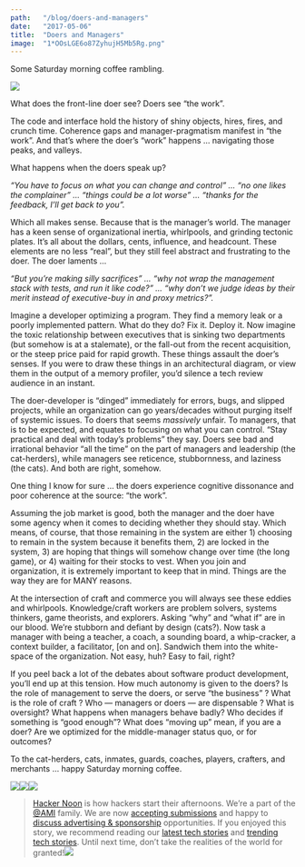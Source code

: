 ```yaml
---
path:	"/blog/doers-and-managers"
date:	"2017-05-06"
title:	"Doers and Managers"
image:	"1*OOsLGE6o87ZyhujH5Mb5Rg.png"
---
```


Some Saturday morning coffee rambling.

![](/images/1*OOsLGE6o87ZyhujH5Mb5Rg.png)

What does the front-line doer see? Doers see “the work”.

The code and interface hold the history of shiny objects, hires, fires, and crunch time. Coherence gaps and manager-pragmatism manifest in “the work”. And that’s where the doer’s “work” happens … navigating those peaks, and valleys.

What happens when the doers speak up?

*“You have to focus on what you can change and control” … “no one likes the complainer” … “things could be a lot worse” … “thanks for the feedback, I’ll get back to you”.*

Which all makes sense. Because that is the manager’s world. The manager has a keen sense of organizational inertia, whirlpools, and grinding tectonic plates. It’s all about the dollars, cents, influence, and headcount. These elements are no less “real”, but they still feel abstract and frustrating to the doer. The doer laments …

*“But you’re making silly sacrifices” … “why not wrap the management stack with tests, and run it like code?” … “why don’t we judge ideas by their merit instead of executive-buy in and proxy metrics?”.*

Imagine a developer optimizing a program. They find a memory leak or a poorly implemented pattern. What do they do? Fix it. Deploy it. Now imagine the toxic relationship between executives that is sinking two departments (but somehow is at a stalemate), or the fall-out from the recent acquisition, or the steep price paid for rapid growth. These things assault the doer’s senses. If you were to draw these things in an architectural diagram, or view them in the output of a memory profiler, you’d silence a tech review audience in an instant.

The doer-developer is “dinged” immediately for errors, bugs, and slipped projects, while an organization can go years/decades without purging itself of systemic issues. To doers that seems *massively* unfair. To managers, that is to be expected, and equates to focusing on what you can control. “Stay practical and deal with today’s problems” they say. Doers see bad and irrational behavior “all the time” on the part of managers and leadership (the cat-herders), while managers see reticence, stubbornness, and laziness (the cats). And both are right, somehow.

One thing I know for sure … the doers experience cognitive dissonance and poor coherence at the source: “the work”.

Assuming the job market is good, both the manager and the doer have some agency when it comes to deciding whether they should stay. Which means, of course, that those remaining in the system are either 1) choosing to remain in the system because it benefits them, 2) are locked in the system, 3) are hoping that things will somehow change over time (the long game), or 4) waiting for their stocks to vest. When you join and organization, it is extremely important to keep that in mind. Things are the way they are for MANY reasons.

At the intersection of craft and commerce you will always see these eddies and whirlpools. Knowledge/craft workers are problem solvers, systems thinkers, game theorists, and explorers. Asking “why” and “what if” are in our blood. We’re stubborn and defiant by design (cats?). Now task a manager with being a teacher, a coach, a sounding board, a whip-cracker, a context builder, a facilitator, [on and on]. Sandwich them into the white-space of the organization. Not easy, huh? Easy to fail, right?

If you peel back a lot of the debates about software product development, you’ll end up at this tension. How much autonomy is given to the doers? Is the role of management to serve the doers, or serve “the business” ? What is the role of craft ? Who — managers or doers — are dispensable ? What is oversight? What happens when managers behave badly? Who decides if something is “good enough”? What does “moving up” mean, if you are a doer? Are we optimized for the middle-manager status quo, or for outcomes?

To the cat-herders, cats, inmates, guards, coaches, players, crafters, and merchants … happy Saturday morning coffee.

[![](/images/1*0hqOaABQ7XGPT-OYNgiUBg.png)](http://bit.ly/HackernoonFB)[![](/images/1*Vgw1jkA6hgnvwzTsfMlnpg.png)](https://goo.gl/k7XYbx)[![](/images/1*gKBpq1ruUi0FVK2UM_I4tQ.png)](https://goo.gl/4ofytp)
> [Hacker Noon](http://bit.ly/Hackernoon) is how hackers start their afternoons. We’re a part of the [@AMI](http://bit.ly/atAMIatAMI) family. We are now [accepting submissions](http://bit.ly/hackernoonsubmission) and happy to [discuss advertising & sponsorship](mailto:partners@amipublications.com) opportunities.
> If you enjoyed this story, we recommend reading our [latest tech stories](http://bit.ly/hackernoonlatestt) and [trending tech stories](https://hackernoon.com/trending). Until next time, don’t take the realities of the world for granted!![](/images/1*35tCjoPcvq6LbB3I6Wegqw.jpeg)